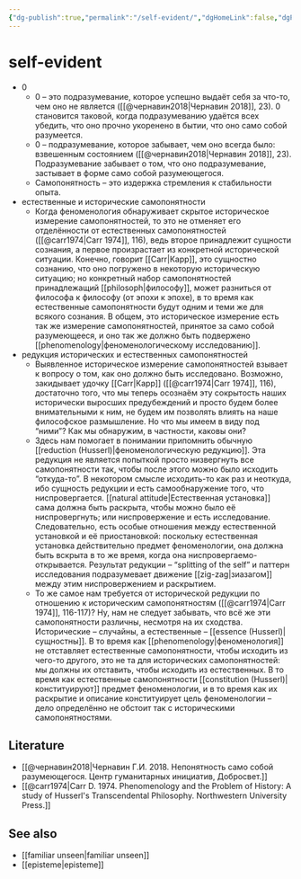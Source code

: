 ```yaml
---
{"dg-publish":true,"permalink":"/self-evident/","dgHomeLink":false,"dgPassFrontmatter":false}
---
```


# self-evident
- 0
	- 0 – это подразумевание, которое успешно выдаёт себя за что-то, чем оно не является ([[@чернавин2018|Чернавин 2018]], 23). 0 становится таковой, когда подразумеванию удаётся всех убедить, что оно прочно укоренено в бытии, что оно само собой разумеется. 
	- 0 – подразумевание, которое забывает, чем оно всегда было: взвешенным состоянием ([[@чернавин2018|Чернавин 2018]], 23). Подразумевание забывает о том, что оно подразумевание, застывает в форме само собой разумеющегося.
	- Самопонятность – это издержка стремления к стабильности опыта.
- естественные и исторические самопонятности
	- Когда феноменология обнаруживает скрытое историческое измерение самопонятностей, то это не отменяет его отделённости от естественных самопонятностей ([[@carr1974|Carr 1974]], 116), ведь второе принадлежит сущности сознания, а первое произрастает из конкретной исторической ситуации. Конечно, говорит [[Carr|Карр]], это сущностно сознанию, что оно погружено в некоторую историческую ситуацию; но конкретный набор самопонятностей принадлежащий [[philosoph|философу]], может разниться от философа к философу (от эпохи к эпохе), в то время как естественные самопонятности будут одним и теми же для всякого сознания. В общем, это историческое измерение есть так же измерение самопонятностей, принятое за само собой разумеющееся, и оно так же должно быть подвержено [[phenomenology|феноменологическому исследованию]].
- редукция исторических и естественных самопонятностей
	- Выявленное историческое измерение самопонятностей взывает к вопросу о том, как оно должно быть исследовано. Возможно, закидывает удочку [[Carr|Карр]] ([[@carr1974|Carr 1974]], 116), достаточно того, что мы теперь осознаём эту сокрытость наших исторически выросших предубеждений и просто будем более внимательными к ним, не будем им позволять влиять на наше философское размышление. Но что мы имеем в виду под “ними”? Как мы обнаружим, в частности, каковы они?
	- Здесь нам помогает в понимании припомнить обычную [[reduction (Husserl)|феноменологическую редукцию]]. Эта редукция не является попыткой просто низвергнуть все самопонятности так, чтобы после этого можно было исходить “откуда-то”. В некотором смысле исходить-то как раз и неоткуда, ибо сущность редукции и есть самообнаружение того, что ниспровергается. [[natural attitude|Естественная установка]] сама должна быть раскрыта, чтобы можно было её ниспровергнуть; или ниспровержение и есть исследование. Следовательно, есть особые отношения между естественной установкой и её приостановкой: поскольку естественная установка действительно предмет феноменологии, она должна быть вскрыта в то же время, когда она ниспровергаемо-открывается. Результат редукции – “splitting of the self” и паттерн исследования подразумевает движение [[zig-zag|зиазагом]] между этим ниспровержением и раскрытием. 
	- То же самое нам требуется от исторической редукции по отношению к историческим самопонятностям ([[@carr1974|Carr 1974]], 116-117)? Ну, нам не следует забывать, что всё же эти самопонятности различны, несмотря на их сходства. Исторические – случайны, а естественные – [[essence (Husserl)|сущностны]]. В то время как [[phenomenology|феноменология]] не отставляет естественные самопонятности, чтобы исходить из чего-то другого, это не та для исторических самопонятностей: мы должны их отставить, чтобы исходить из естественных. В то время как естественные самопонятности [[constitution (Husserl)|конституируют]] предмет феноменологии, и в то время как их раскрытие и описание конституирует цель феноменологии – дело определённо не обстоит так с историческими самопонятностями.

## Literature
- [[@чернавин2018|Чернавин Г.И. 2018. Непонятность само собой разумеющегося. Центр гуманитарных инициатив, Добросвет.]]
- [[@carr1974|Carr D. 1974. Phenomenology and the Problem of History: A study of Husserl's Transcendental Philosophy. Northwestern University Press.]]



## See also
- [[familiar unseen|familiar unseen]]
- [[episteme|episteme]]